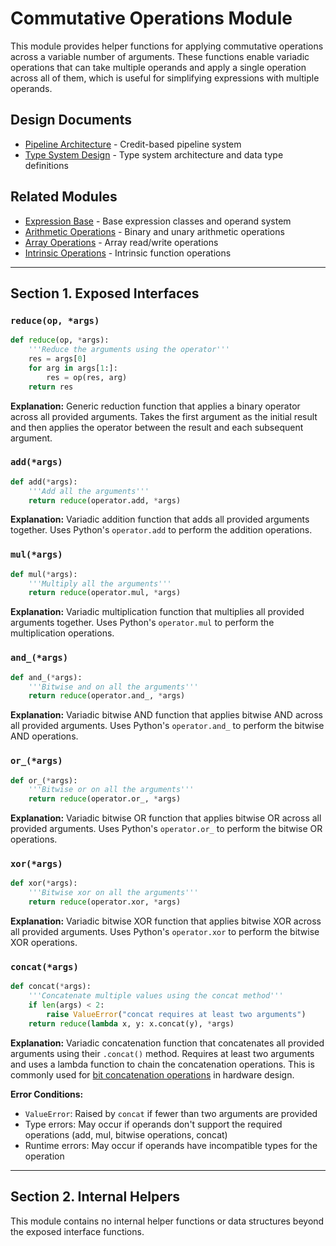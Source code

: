 # Commutative Operations Module

This module provides helper functions for applying commutative operations across a variable number of arguments. These functions enable variadic operations that can take multiple operands and apply a single operation across all of them, which is useful for simplifying expressions with multiple operands.

## Design Documents

- [Pipeline Architecture](../../../docs/design/internal/pipeline.md) - Credit-based pipeline system
- [Type System Design](../../../docs/design/lang/type.md) - Type system architecture and data type definitions

## Related Modules

- [Expression Base](../expr.md) - Base expression classes and operand system
- [Arithmetic Operations](../arith.md) - Binary and unary arithmetic operations
- [Array Operations](../array.md) - Array read/write operations
- [Intrinsic Operations](../intrinsic.md) - Intrinsic function operations

---

## Section 1. Exposed Interfaces

### `reduce(op, *args)`

```python
def reduce(op, *args):
    '''Reduce the arguments using the operator'''
    res = args[0]
    for arg in args[1:]:
        res = op(res, arg)
    return res
```

**Explanation:** Generic reduction function that applies a binary operator across all provided arguments. Takes the first argument as the initial result and then applies the operator between the result and each subsequent argument.

### `add(*args)`

```python
def add(*args):
    '''Add all the arguments'''
    return reduce(operator.add, *args)
```

**Explanation:** Variadic addition function that adds all provided arguments together. Uses Python's `operator.add` to perform the addition operations.

### `mul(*args)`

```python
def mul(*args):
    '''Multiply all the arguments'''
    return reduce(operator.mul, *args)
```

**Explanation:** Variadic multiplication function that multiplies all provided arguments together. Uses Python's `operator.mul` to perform the multiplication operations.

### `and_(*args)`

```python
def and_(*args):
    '''Bitwise and on all the arguments'''
    return reduce(operator.and_, *args)
```

**Explanation:** Variadic bitwise AND function that applies bitwise AND across all provided arguments. Uses Python's `operator.and_` to perform the bitwise AND operations.

### `or_(*args)`

```python
def or_(*args):
    '''Bitwise or on all the arguments'''
    return reduce(operator.or_, *args)
```

**Explanation:** Variadic bitwise OR function that applies bitwise OR across all provided arguments. Uses Python's `operator.or_` to perform the bitwise OR operations.

### `xor(*args)`

```python
def xor(*args):
    '''Bitwise xor on all the arguments'''
    return reduce(operator.xor, *args)
```

**Explanation:** Variadic bitwise XOR function that applies bitwise XOR across all provided arguments. Uses Python's `operator.xor` to perform the bitwise XOR operations.

### `concat(*args)`

```python
def concat(*args):
    '''Concatenate multiple values using the concat method'''
    if len(args) < 2:
        raise ValueError("concat requires at least two arguments")
    return reduce(lambda x, y: x.concat(y), *args)
```

**Explanation:** Variadic concatenation function that concatenates all provided arguments using their `.concat()` method. Requires at least two arguments and uses a lambda function to chain the concatenation operations. This is commonly used for [bit concatenation operations](../../../docs/design/pipeline.md) in hardware design.

**Error Conditions:**
- `ValueError`: Raised by `concat` if fewer than two arguments are provided
- Type errors: May occur if operands don't support the required operations (add, mul, bitwise operations, concat)
- Runtime errors: May occur if operands have incompatible types for the operation

---

## Section 2. Internal Helpers

This module contains no internal helper functions or data structures beyond the exposed interface functions.
